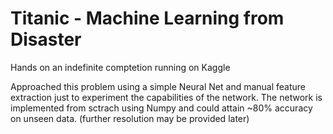 # Titanic - Machine Learning from Disaster

Hands on an indefinite comptetion running on Kaggle

Approached this problem using a simple Neural Net and manual feature extraction just to experiment the capabilities of the network.
The network is implemented from sctrach using Numpy and could attain ~80% accuracy on unseen data. (further resolution may be provided later)